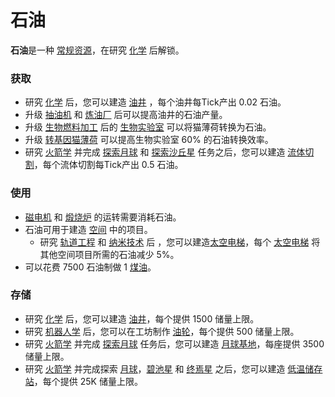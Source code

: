 # 石油


<strong>石油</strong>是一种 <a href="?file=003-资源大全/005-资源介绍#常规资源">常规资源</a>，在研究 <a href="?file=001-猫咪百科/03-科学/01-科学#化学">化学</a> 后解锁。

### 获取
<ul>
<li>研究 <a href="?file=001-猫咪百科/03-科学/01-科学#化学">化学</a> 后，您可以建造 <a href="?file=001-猫咪百科/01-建筑物/05-资源建筑#油井">油井</a> ，每个油井每Tick产出 0.02 石油。</li>
<li>升级 <a href="?file=001-猫咪百科/04-工坊/01-升级#抽油机">抽油机</a> 和 <a href="?file=001-猫咪百科/04-工坊/01-升级#炼油厂">炼油厂</a> 后可以提高油井的石油产量。</li>
<li>升级 <a href="?file=001-猫咪百科/04-工坊/01-升级#生物燃料加工">生物燃料加工</a> 后的 <a href="?file=001-猫咪百科/01-建筑物/03-科学建筑#生物实验室">生物实验室</a> 可以将猫薄荷转换为石油。</li>
<li>升级 <a href="?file=001-猫咪百科/04-工坊/01-升级#转基因猫薄荷">转基因猫薄荷</a> 可以提高生物实验室 60% 的石油转换效率。</li>
<li>研究 <a href="?file=001-猫咪百科/03-科学/01-科学#火箭学">火箭学</a> 并完成 <a href="?file=001-猫咪百科/07-空间/01-地面控制#探索月球">探索月球</a> 和 <a href="?file=001-猫咪百科/07-空间/01-地面控制#探索沙丘星">探索沙丘星</a> 任务之后，您可以建造 <a href="?file=001-猫咪百科/07-空间/05-沙丘#流体切割">流体切割</a>，每个流体切割每Tick产出 0.5 石油。</li>
</ul>

### 使用

<ul>
<li><a href="?file=001-猫咪百科/01-建筑物/06-工业建筑#磁电机">磁电机</a> 和 <a href="?file=001-猫咪百科/01-建筑物/06-工业建筑#煅烧炉">煅烧炉</a> 的运转需要消耗石油。</li>
<li>石油可用于建造 <a href="?file=001-猫咪百科/07-空间/01-地面控制">空间</a> 中的项目。
<ul><li>研究 <a href="?file=001-猫咪百科/03-科学/01-科学#轨道工程">轨道工程</a> 和 <a href="?file=001-猫咪百科/03-科学/01-科学#纳米技术">纳米技术</a> 后 ，您可以建造<a href="?file=001-猫咪百科/07-空间/03-喵星#太空电梯">太空电梯</a>，每个 <a href="?file=001-猫咪百科/07-空间/03-喵星#太空电梯">太空电梯</a> 将其他空间项目所需的石油减少 5%。
</ul></li>
<li>可以花费 7500 石油制做 1 <a href="?file=003-资源大全/40-煤油">煤油</a>。</li>
</ul>

### 存储

<ul>
<li>研究 <a href="?file=001-猫咪百科/03-科学/01-科学#化学">化学</a> 后，您可以建造 <a href="?file=001-猫咪百科/01-建筑物/05-资源建筑#油井">油井</a>，每个提供 1500 储量上限。</li>
<li>研究 <a href="?file=001-猫咪百科/03-科学/01-科学#机器人学">机器人学</a> 后，您可以在工坊制作 <a href="?file=003-资源大全/27-油轮">油轮</a>，每个提供 500 储量上限。</li>
<li>研究 <a href="?file=001-猫咪百科/03-科学/01-科学#火箭学">火箭学</a> 并完成 <a href="?file=001-猫咪百科/07-空间/01-地面控制#探索月球">探索月球</a> 任务后，您可以建造 <a href="?file=001-猫咪百科/07-空间/04-月球#月球基地">月球基地</a>，每座提供 3500 储量上限。</li>
<li>研究 <a href="?file=001-猫咪百科/03-科学/01-科学#火箭学">火箭学</a> 并完成探索 <a href="?file=001-猫咪百科/07-空间/01-地面控制#探索月球">月球</a>，<a href="?file=001-猫咪百科/07-空间/01-地面控制#探索碧池星">碧池星</a> 和 <a href="?file=001-猫咪百科/07-空间/01-地面控制#探索终焉星">终焉星</a> 之后，您可以建造 <a href="?file=001-猫咪百科/07-空间/08-终焉#低温储存站">低温储存站</a>，每个提供 25K 储量上限。</li>
</ul>